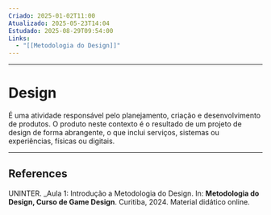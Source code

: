 ```yaml
---
Criado: 2025-01-02T11:00
Atualizado: 2025-05-23T14:04
Estudado: 2025-08-29T09:54:00
Links:
  - "[[Metodologia do Design]]"
---
```

---
# Design

É uma atividade responsável pelo planejamento, criação e desenvolvimento de produtos. O produto neste contexto é o resultado de um projeto de design de forma abrangente, o que inclui serviços, sistemas ou experiências, físicas ou digitais.

---
## References

UNINTER.  _Aula 1: Introdução a Metodologia do Design. In: **Metodologia do Design, Curso de Game Design**. Curitiba, 2024. Material didático online.